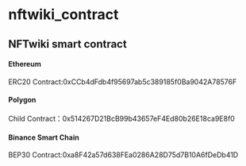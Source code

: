 # nftwiki_contract

## NFTwiki smart contract

#### Ethereum  
ERC20 Contract:0xCCb4dFdb4f95697ab5c389185f0Ba9042A78576F 

#### Polygon 
Child Contract：0x514267D21BcB99b43657eF4Ed80b26E18ca9E8f0

#### Binance Smart Chain
BEP30 Contract:0xa8F42a57d638FEa0286A28D75d7B10A6fDeDb41D

